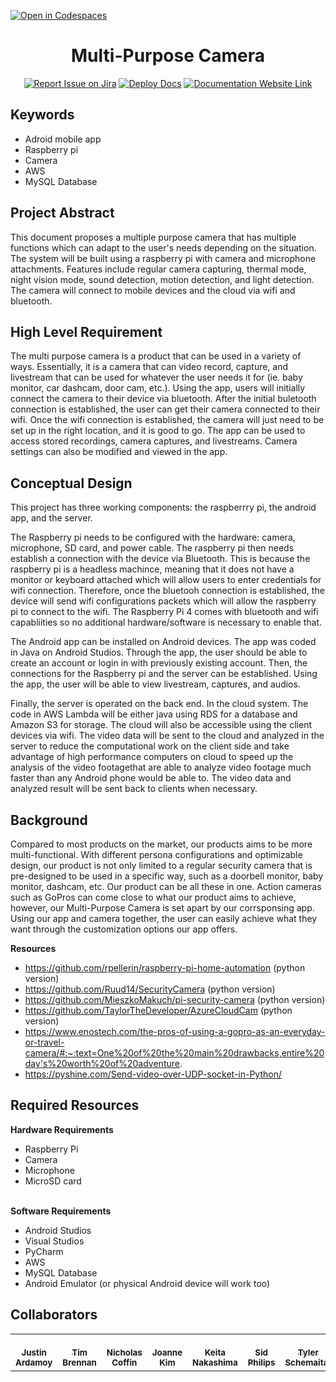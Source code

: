 [![Open in Codespaces](https://classroom.github.com/assets/launch-codespace-f4981d0f882b2a3f0472912d15f9806d57e124e0fc890972558857b51b24a6f9.svg)](https://classroom.github.com/open-in-codespaces?assignment_repo_id=10120387)
<div align="center">

# Multi-Purpose Camera
[![Report Issue on Jira](https://img.shields.io/badge/Report%20Issues-Jira-0052CC?style=flat&logo=jira-software)](https://temple-cis-projects-in-cs.atlassian.net/jira/software/c/projects/DT/issues)
[![Deploy Docs](https://github.com/ApplebaumIan/tu-cis-4398-docs-template/actions/workflows/deploy.yml/badge.svg)](https://github.com/ApplebaumIan/tu-cis-4398-docs-template/actions/workflows/deploy.yml)
[![Documentation Website Link](https://img.shields.io/badge/-Documentation%20Website-brightgreen)](https://applebaumian.github.io/tu-cis-4398-docs-template/)


</div>


## Keywords

- Adroid mobile app
- Raspberry pi
- Camera
- AWS
- MySQL Database

<!--Section #, as well as any words that quickly give your peers insights into the application like programming language, development platform, type of application, etc.-->

## Project Abstract

This document proposes a multiple purpose camera that has multiple functions which can adapt to the user's needs depending on the situation. The system will be built using a raspberry pi with camera and microphone attachments. Features include regular camera capturing, thermal mode, night vision mode, sound detection, motion detection, and light detection. The camera will connect to mobile devices and the cloud via wifi and bluetooth. 

## High Level Requirement

<!--Describe the requirements – i.e., what the product does and how it does it from a user point of view – at a high level.-->
The multi purpose camera is a product that can be used in a variety of ways. Essentially, it is a camera that can video record, capture, and livestream that can be used for whatever the user needs it for (ie. baby monitor, car dashcam, door cam, etc.). Using the app, users will initially connect the camera to their device via bluetooth. After the initial buletooth connection is established, the user can get their camera connected to their wifi. Once the wifi connection is established, the camera will just need to be set up in the right location, and it is good to go. The app can be used to access stored recordings, camera captures, and livestreams. Camera settings can also be modified and viewed in the app. 



## Conceptual Design

<!--Describe the initial design concept: Hardware/software architecture, programming language, operating system, etc.-->
This project has three working components: the raspberrry pi, the android app, and the server. 

The Raspberry pi needs to be configured with the hardware: camera, microphone, SD card, and power cable. The raspberry pi then needs establish a connection with the device via Bluetooth. This is because the raspberry pi is a headless machince, meaning that it does not have a monitor or keyboard attached which will allow users to enter credentials for wifi connection. Therefore, once the bluetooh connection is established, the device will send wifi configurations packets which will allow the raspberry pi to connect to the wifi. The Raspberry Pi 4 comes with bluetooth and wifi capabliities so no additional hardware/software is necessary to enable that. 

The Android app can be installed on Android devices. The app was coded in Java on Android Studios. Through the app, the user should be able to create an account or login in with previously existing account. Then, the connections for the Raspberry pi and the server can be established. Using the app, the user will be able to view livestream, captures, and audios.

Finally, the server is operated on the back end. In the cloud system. The code in AWS Lambda will be either java using RDS for a database and Amazon S3 for storage. The cloud will also be accessible using the client devices via wifi. The video data will be sent to the cloud and analyzed in the server to reduce the computational work on the client side and take advantage of high performance computers on cloud to speed up the analysis of the video footagethat are able to analyze video footage much faster than any Android phone would be able to. The video data and analyzed result will be sent back to clients when necessary.


## Background

<!--The background will contain a more detailed description of the product and a comparison to existing similar projects/products. A literature search should be conducted and the results listed. Proper citation of sources is required. If there are similar open-source products, you should state whether existing source will be used and to what extent. If there are similar closed-source/proprietary products, you should state how the proposed product will be similar and different.-->

Compared to most products on the market, our products aims to be more multi-functional. With different persona configurations and optimizable design, our product is not only limited to a regular security camera that is pre-designed to be used in a specific way, such as a doorbell monitor, baby monitor, dashcam, etc. Our product can be all these in one. Action cameras such as GoPros can come close to what our product aims to achieve, however, our Multi-Purpose Camera is set apart by our corrsponsing app. Using our app and camera together, the user can easily achieve what they want through the customization options our app offers. 


<b>Resources</b>

- https://github.com/rpellerin/raspberry-pi-home-automation (python version) 
- https://github.com/Ruud14/SecurityCamera (python version) 
- https://github.com/MieszkoMakuch/pi-security-camera (python version) 
- https://github.com/TaylorTheDeveloper/AzureCloudCam (python version) 
- https://www.enostech.com/the-pros-of-using-a-gopro-as-an-everyday-or-travel-camera/#:~:text=One%20of%20the%20main%20drawbacks,entire%20day's%20worth%20of%20adventure.
- https://pyshine.com/Send-video-over-UDP-socket-in-Python/

## Required Resources

<!--Discuss what you need to develop this project. This includes background information you will need to acquire, hardware resources, and software resources. If these are not part of the standard Computer Science Department lab resources, these must be identified early and discussed with the instructor.-->
<b>Hardware Requirements</b>

- Raspberry Pi
- Camera
- Microphone
- MicroSD card

<br />
<b>Software Requirements</b>

- Android Studios
- Visual Studios
- PyCharm
- AWS
- MySQL Database
- Android Emulator (or physical Android device will work too)


## Collaborators

[//]: # ( readme: collaborators -start )

<table>
<tr>
    <td align="center">
        <a href="https://github.com/JustinArd">
            <br />
            <sub><b>Justin Ardamoy</b></sub>
        </a>
    </td>
    <td align="center">
        <a href="">
            <br />
            <sub><b>Tim Brennan</b></sub>
        </a>
    </td>
    <td align="center">
        <a href="https://github.com/NickCoffin">
            <br />
            <sub><b>Nicholas Coffin</b></sub>
        </a>
    </td>
    <td align="center">
        <a href="https://github.com/jo-k0806">
            <br />
            <sub><b>Joanne Kim</b></sub>
        </a>
    </td>
    <td align="center">
        <a href="">
            <br />
            <sub><b>Keita Nakashima</b></sub>
        </a>
    </td>
    <td align="center">
        <a href="">
            <br />
            <sub><b>Sid Philips</b></sub>
        </a>
    </td>
    <td align="center">
        <a href="https://github.com/TylerSchemaitat">
            <br />
            <sub><b>Tyler Schemaitat</b></sub>
        </a>
    </td>
    </tr>
</table>

[//]: # ( readme: collaborators -end )
